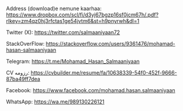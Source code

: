 Address (download)e nemune kaarhaa:
https://www.dropbox.com/scl/fi/d3yj67bgzp16sf0jcm67h/.pdf?rlkey=zm4qz0hj3rfctas1ge54jvtm6&st=h9pnyrwh&dl=1

Twitter (X):
https://twitter.com/salmaaniyaan72

StackOverFlow:
https://stackoverflow.com/users/9361476/mohamad-hasan-salmaaniyaan


Telegram:
https://t.me/Mohamad_Hasan_Salmaaniyaan

CV رزومه:
https://cvbuilder.me/resume/fa/10638339-54f0-452f-9666-87ba49ff7dea

Facebook:
https://www.facebook.com/mohamad.hasan.salmaaniyaan

WhatsApp:
https://wa.me/989130226121
